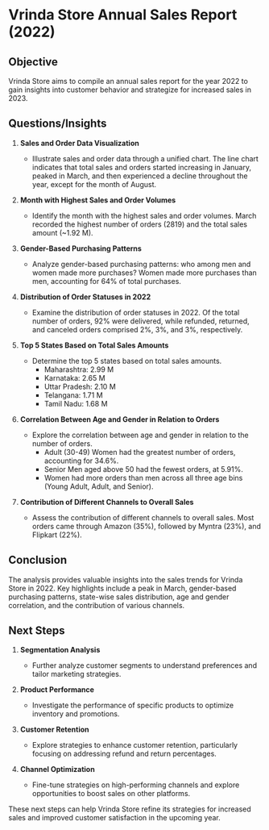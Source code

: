 # Vrinda Store Annual Sales Report (2022)

## Objective
Vrinda Store aims to compile an annual sales report for the year 2022 to gain insights into customer behavior and strategize for increased sales in 2023.

## Questions/Insights

1. **Sales and Order Data Visualization**
   - Illustrate sales and order data through a unified chart. The line chart indicates that total sales and orders started increasing in January, peaked in March, and then experienced a decline throughout the year, except for the month of August.

2. **Month with Highest Sales and Order Volumes**
   - Identify the month with the highest sales and order volumes. March recorded the highest number of orders (2819) and the total sales amount (~1.92 M).

3. **Gender-Based Purchasing Patterns**
   - Analyze gender-based purchasing patterns: who among men and women made more purchases? Women made more purchases than men, accounting for 64% of total purchases.

4. **Distribution of Order Statuses in 2022**
   - Examine the distribution of order statuses in 2022. Of the total number of orders, 92% were delivered, while refunded, returned, and canceled orders comprised 2%, 3%, and 3%, respectively.

5. **Top 5 States Based on Total Sales Amounts**
   - Determine the top 5 states based on total sales amounts.
     - Maharashtra: 2.99 M
     - Karnataka: 2.65 M
     - Uttar Pradesh: 2.10 M
     - Telangana: 1.71 M
     - Tamil Nadu: 1.68 M

6. **Correlation Between Age and Gender in Relation to Orders**
   - Explore the correlation between age and gender in relation to the number of orders.
     - Adult (30-49) Women had the greatest number of orders, accounting for 34.6%.
     - Senior Men aged above 50 had the fewest orders, at 5.91%.
     - Women had more orders than men across all three age bins (Young Adult, Adult, and Senior).

7. **Contribution of Different Channels to Overall Sales**
   - Assess the contribution of different channels to overall sales. Most orders came through Amazon (35%), followed by Myntra (23%), and Flipkart (22%).

## Conclusion
The analysis provides valuable insights into the sales trends for Vrinda Store in 2022. Key highlights include a peak in March, gender-based purchasing patterns, state-wise sales distribution, age and gender correlation, and the contribution of various channels.

## Next Steps
1. **Segmentation Analysis**
   - Further analyze customer segments to understand preferences and tailor marketing strategies.

2. **Product Performance**
   - Investigate the performance of specific products to optimize inventory and promotions.

3. **Customer Retention**
   - Explore strategies to enhance customer retention, particularly focusing on addressing refund and return percentages.

4. **Channel Optimization**
   - Fine-tune strategies on high-performing channels and explore opportunities to boost sales on other platforms.

These next steps can help Vrinda Store refine its strategies for increased sales and improved customer satisfaction in the upcoming year.

